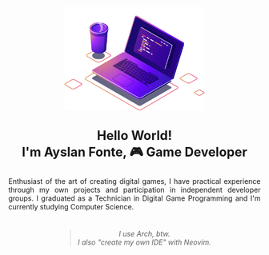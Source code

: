 <div style="display: flex; flex-direction: column; align-items: center; text-align: center;">
  <img src="https://raw.githubusercontent.com/AyslanSE/AyslanSE/main/master/img/computer-illustration.png" 
    width="280" align="right" alt="computer illustration">
  <h3 style="text-decoration: none; font-size: 25px;">
    Hello World!<br>I'm Ayslan Fonte, 🎮 Game Developer
  </h3>
  <p style="max-width: 600px; text-align: justify; margin: 0 auto;">
    Enthusiast of the art of creating digital games, I have practical experience through my own projects 
    and participation in independent developer groups. I graduated as a Technician in Digital Game 
    Programming and I'm currently studying Computer Science.
  </p><br>
  <blockquote style="margin-top: 20px; font-style: italic;">
    I use Arch, btw.<br>
    I also "create my own IDE" with Neovim.
  </blockquote>
</div>
